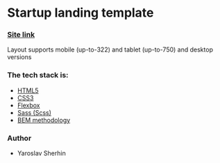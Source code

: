 # Startup landing template

### [Site link](https://yariki23.github.io/foundation-layout/)

Layout supports mobile (up-to-322) and tablet (up-to-750) and desktop versions

### The tech stack is:

- [HTML5](https://en.wikipedia.org/wiki/HTML5)
- [CSS3](https://en.wikipedia.org/wiki/Cascading_Style_Sheets)
- [Flexbox](https://en.wikipedia.org/wiki/CSS_Flexible_Box_Layout)
- [Sass (Scss)](https://sass-lang.com/)
- [BEM methodology](https://en.bem.info/methodology/)

### Author

- Yaroslav Sherhin

